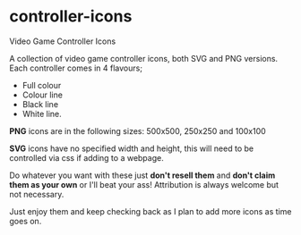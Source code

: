 # controller-icons
Video Game Controller Icons

A collection of video game controller icons, both SVG and PNG versions. Each controller comes in 4 flavours; 
- Full colour
- Colour line
- Black line
- White line.

**PNG** icons are in the following sizes: 500x500, 250x250 and 100x100

**SVG** icons have no specified width and height, this will need to be controlled via css if adding to a webpage.

Do whatever you want with these just **don't resell them** and **don't claim them as your own** or I'll beat your ass! Attribution is always welcome but not necessary. 

Just enjoy them and keep checking back as I plan to add more icons as time goes on.
